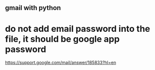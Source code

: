 ## gmail with python

# do not add email password into the file, it should be google app password 
https://support.google.com/mail/answer/185833?hl=en

